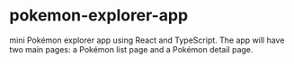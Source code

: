 # pokemon-explorer-app
mini Pokémon explorer app using React and TypeScript. The app will have two main pages: a Pokémon list page and a Pokémon detail page.
